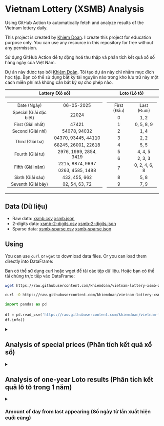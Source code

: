 # Vietnam Lottery (XSMB) Analysis

Using GitHub Action to automatically fetch and analyze results of the Vietnam lottery daily.

This project is created by [Khiem Doan](https://github.com/khiemdoan). I create this project for education purpose only. You can use any resource in this repository for free without any permission.

Sử dụng GitHub Action để tự động hoá thu thập và phân tích kết quả xổ số hàng ngày của Việt Nam.

Dự án này được tạo bởi [Khiêm Đoàn](https://github.com/khiemdoan). Tôi tạo dự án này chỉ nhằm mục đích học tập. Bạn có thể sử dụng bất kỳ tài nguyên nào trong kho lưu trữ này một cách miễn phí mà không cần bất kỳ sự cho phép nào.

| Lottery (Xổ số) | Loto (Lô tô) |
| :------------: | :----------: |
| <table><tr><td>Date (Ngày)</td><td>06-05-2025</td></tr><tr><td>Special (Giải đặc biệt)</td><td>22024</td></tr><tr><td>First (Giải nhất)</td><td>47421</td></tr><tr><td>Second (Giải nhì)</td><td>54078, 94032</td></tr><tr><td rowspan="2">Third (Giải ba)</td><td>04370, 93445, 44110</td></tr><tr><td>68245, 26001, 22618</td></tr><tr><td>Fourth (Giải tư)</td><td>2976, 1999, 2854, 3419</td></tr><tr><td rowspan="2">Fifth (Giải năm)</td><td>2215, 8874, 9697</td></tr><tr><td>0263, 4585, 1488</td></tr><tr><td>Sixth (Giải sáu)</td><td>432, 455, 662</td></tr><tr><td>Seventh (Giải bảy)</td><td>02, 54, 63, 72</td></tr></table> | <table><tr><td>First (Đầu)</td><td>Last (Đuôi)</td></tr><tr><td>0</td><td>1, 2</td></tr><tr><td>1</td><td>0, 5, 8, 9</td></tr><tr><td>2</td><td>1, 4</td></tr><tr><td>3</td><td>2, 2</td></tr><tr><td>4</td><td>5, 5</td></tr><tr><td>5</td><td>4, 4, 5</td></tr><tr><td>6</td><td>2, 3, 3</td></tr><tr><td>7</td><td>0, 2, 4, 6, 8</td></tr><tr><td>8</td><td>5, 8</td></tr><tr><td>9</td><td>7, 9</td></tr></table> |

## Data (Dữ liệu)

* Raw data: [xsmb.csv](https://raw.githubusercontent.com/khiemdoan/vietnam-lottery-xsmb-analysis/refs/heads/main/data/xsmb.csv) [xsmb.json](https://raw.githubusercontent.com/khiemdoan/vietnam-lottery-xsmb-analysis/refs/heads/main/data/xsmb.json)
* 2-digits data: [xsmb-2-digits.csv](https://raw.githubusercontent.com/khiemdoan/vietnam-lottery-xsmb-analysis/refs/heads/main/data/xsmb-2-digits.csv) [xsmb-2-digits.json](https://raw.githubusercontent.com/khiemdoan/vietnam-lottery-xsmb-analysis/refs/heads/main/data/xsmb-2-digits.json)
* Sparse data: [xsmb-sparse.csv](https://raw.githubusercontent.com/khiemdoan/vietnam-lottery-xsmb-analysis/refs/heads/main/data/xsmb-sparse.csv) [xsmb-sparse.json](https://raw.githubusercontent.com/khiemdoan/vietnam-lottery-xsmb-analysis/refs/heads/main/data/xsmb-sparse.json)

## Using

You can use `curl` or `wget` to download data files. Or you can load them directly into DataFrame:

Bạn có thể sử dụng curl hoặc wget để tải các tệp dữ liệu. Hoặc bạn có thể tải chúng trực tiếp vào DataFrame:

```sh
wget https://raw.githubusercontent.com/khiemdoan/vietnam-lottery-xsmb-analysis/refs/heads/main/data/xsmb.csv
```

```sh
curl -O https://raw.githubusercontent.com/khiemdoan/vietnam-lottery-xsmb-analysis/refs/heads/main/data/xsmb-2-digits.csv
```

```python
import pandas as pd

df = pd.read_csv('https://raw.githubusercontent.com/khiemdoan/vietnam-lottery-xsmb-analysis/refs/heads/main/data/xsmb-sparse.csv')
df.info()
```

<details>
  <summary><h2>Analysis of special prices (Phân tích kết quả xổ số)</h2></summary>
  <h3>Amount of day from last appearing (Số ngày từ lần xuất hiện cuối cùng)</h3>

  ![Delta](images/special_delta.jpg)

  <h3>Top 10 amount of day from last appearing (Top 10 số lâu chưa xuất hiện)</h3>

  ![Delta top 10](images/special_delta_top_10.jpg)
</details>

<details>
  <summary><h2>Analysis of one-year Loto results (Phân tích kết quả lô tô trong 1 năm)</h2></summary>

  Max: 119. Min: 65.

  Mean: 97.47. Standard deviation: 10.2.

  <h3>Detail (Chi tiết)</h3>

  ![Detail](images/heatmap.jpg)

  <h3>Top 10</h3>

  ![Top 10](images/top-10.jpg)

  <h3>Distribution (Phân bổ)</h3>

  ![Distribution](images/distribution.jpg)
</details>

<details>
  <summary><h3>Amount of day from last appearing (Số ngày từ lần xuất hiện cuối cùng)</h2></summary>

  ![Delta](images/delta.jpg)

  <h3>Top 10 amount of day from last appearing (Top 10 số lâu chưa xuất hiện)</h3>

  ![Delta top 10](images/delta_top_10.jpg)
</details>